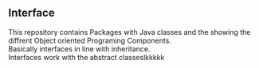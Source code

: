 ## Interface
This repository contains
Packages with Java classes and the showing the diffrent Object oriented Programing Components.<br />
Basically interfaces in line with inheritance. <br />
Interfaces work with the abstract classeslkkkkk
